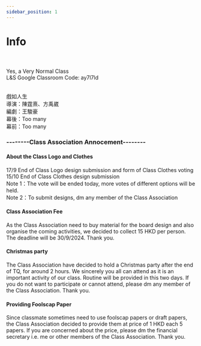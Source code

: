 ```yaml
---
sidebar_position: 1
---
```


# Info
<br/>
<br/>Yes, a Very Normal Class
<br/>L&S Google Classroom Code: ay7l7ld

<br/>戲如人生
<br/>導演：陳霆熹、方禹崴
<br/>編劇：王駿豪
<br/>幕後：Too many
<br/>幕前：Too many
<br/>
<h3>--------Class Association Annocement--------</h3>
<h4>About the Class Logo and Clothes</h4>
17/9 End of Class Logo design submission and form of Class Clothes voting
<br/>15/10 End of Class Clothes design submission 
<br/>Note 1：The vote will be ended today, more votes of different options will be held.
<br/>Note 2：To submit designs, dm any member of the Class Association
<br/>
<h4>Class Association Fee</h4>
As the Class Association need to buy material for the board design and also organise the coming activities, we decided to collect 15 HKD per person. The deadline will be 30/9/2024. Thank you.
<br/>
<h4>Christmas party</h4>
The Class Association have decided to hold a Christmas party after the end of TQ, for around 2 hours. We sincerely you all can attend as it is an important activity of our class. Routine will be provided in this two days. If you do not want to participate or cannot attend, please dm any member of the Class Association. Thank you.
<br/>
<h4>Providing Foolscap Paper</h4>
Since classmate sometimes need to use foolscap papers or draft papers, the Class Association decided to provide them at price of 1 HKD each 5 papers. If you are concerned about the price, please dm the financial secretary i.e. me or other members of the Class Association. Thank you. 